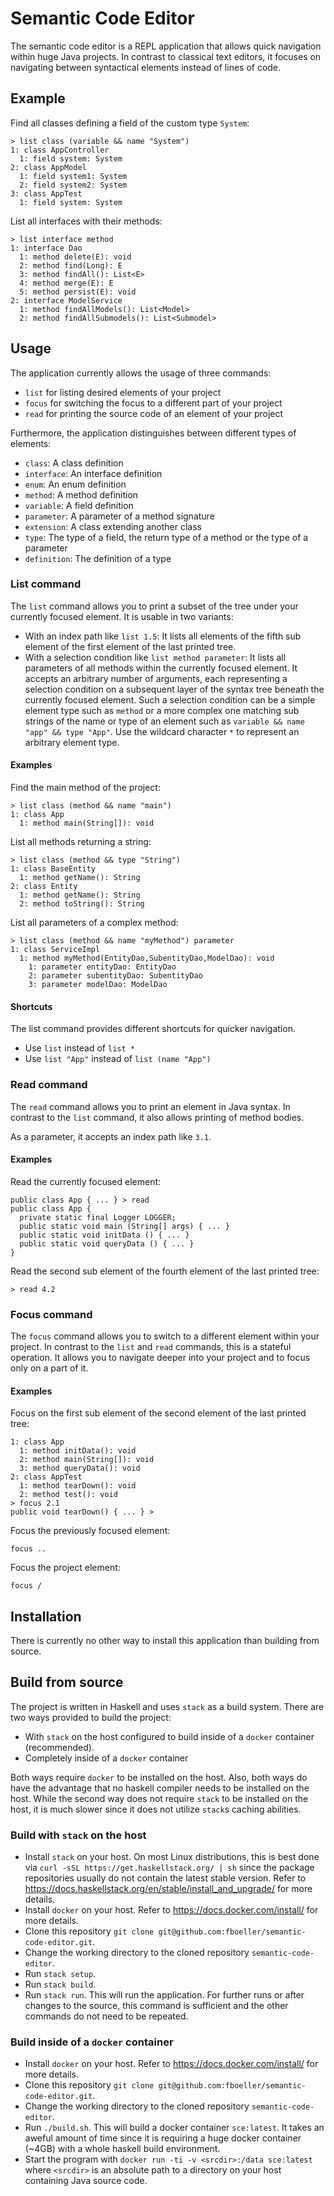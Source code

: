 # Semantic Code Editor

The semantic code editor is a REPL application that allows quick navigation within huge Java projects.
In contrast to classical text editors, it focuses on navigating between syntactical elements instead of lines of code.

## Example

Find all classes defining a field of the custom type `System`:

```
> list class (variable && name "System")
1: class AppController
  1: field system: System
2: class AppModel
  1: field system1: System
  2: field system2: System
3: class AppTest
  1: field system: System
```

List all interfaces with their methods:

```
> list interface method
1: interface Dao
  1: method delete(E): void
  2: method find(Long): E
  3: method findAll(): List<E>
  4: method merge(E): E
  5: method persist(E): void
2: interface ModelService
  1: method findAllModels(): List<Model>
  2: method findAllSubmodels(): List<Submodel>
```

## Usage

The application currently allows the usage of three commands:

* `list` for listing desired elements of your project
* `focus` for switching the focus to a different part of your project
* `read` for printing the source code of an element of your project

Furthermore, the application distinguishes between different types of elements:

* `class`: A class definition
* `interface`: An interface definition
* `enum`: An enum definition
* `method`: A method definition
* `variable`: A field definition
* `parameter`: A parameter of a method signature
* `extension`: A class extending another class
* `type`: The type of a field, the return type of a method or the type of a parameter
* `definition`: The definition of a type

### List command

The `list` command allows you to print a subset of the tree under your currently focused element.
It is usable in two variants:

* With an index path like `list 1.5`: It lists all elements of the fifth sub element of the first element of the last printed tree.
* With a selection condition like `list method parameter`: 
  It lists all parameters of all methods within the currently focused element.
  It accepts an arbitrary number of arguments, each representing a selection condition on a subsequent layer of the syntax tree beneath the currently focused element.
  Such a selection condition can be a simple element type such as `method` 
  or a more complex one matching sub strings of the name or type of an element such as `variable && name "app" && type "App"`.
  Use the wildcard character `*` to represent an arbitrary element type.

#### Examples

Find the main method of the project:

```
> list class (method && name "main")
1: class App
  1: method main(String[]): void
```

List all methods returning a string:

```
> list class (method && type "String")
1: class BaseEntity
  1: method getName(): String
2: class Entity
  1: method getName(): String
  2: method toString(): String
```

List all parameters of a complex method:

```
> list class (method && name "myMethod") parameter
1: class ServiceImpl
  1: method myMethod(EntityDao,SubentityDao,ModelDao): void
    1: parameter entityDao: EntityDao
    2: parameter subentityDao: SubentityDao
    3: parameter modelDao: ModelDao
```

#### Shortcuts

The list command provides different shortcuts for quicker navigation.

* Use `list` instead of `list *`
* Use `list "App"` instead of `list (name "App")`

### Read command

The `read` command allows you to print an element in Java syntax.
In contrast to the `list` command, it also allows printing of method bodies.

As a parameter, it accepts an index path like `3.1`.

#### Examples

Read the currently focused element:

```
public class App { ... } > read
public class App { 
  private static final Logger LOGGER; 
  public static void main (String[] args) { ... }
  public static void initData () { ... }
  public static void queryData () { ... } 
}
```

Read the second sub element of the fourth element of the last printed tree:

```> read 4.2```

### Focus command

The `focus` command allows you to switch to a different element within your project.
In contrast to the `list` and `read` commands, this is a stateful operation.
It allows you to navigate deeper into your project and to focus only on a part of it.

#### Examples

Focus on the first sub element of the second element of the last printed tree:

```
1: class App
  1: method initData(): void
  2: method main(String[]): void
  3: method queryData(): void
2: class AppTest
  1: method tearDown(): void
  2: method test(): void
> focus 2.1
public void tearDown() { ... } > 
```

Focus the previously focused element:

```focus ..```

Focus the project element:

```focus /```

## Installation

There is currently no other way to install this application than building from source.

## Build from source

The project is written in Haskell and uses `stack` as a build system.
There are two ways provided to build the project:

* With `stack` on the host configured to build inside of a `docker` container (recommended).
* Completely inside of a `docker` container

Both ways require `docker` to be installed on the host.
Also, both ways do have the advantage that no haskell compiler needs to be installed on the host.
While the second way does not require `stack` to be installed on the host, it is much slower since it does not utilize `stack`s caching abilities.

### Build with `stack` on the host

* Install `stack` on your host. 
  On most Linux distributions, this is best done via ```curl -sSL https://get.haskellstack.org/ | sh``` since the package repositories usually do not contain the latest stable version.
  Refer to <https://docs.haskellstack.org/en/stable/install_and_upgrade/> for more details.
* Install `docker` on your host.
  Refer to <https://docs.docker.com/install/> for more details.
* Clone this repository `git clone git@github.com:fboeller/semantic-code-editor.git`.
* Change the working directory to the cloned repository `semantic-code-editor`.
* Run `stack setup`.
* Run `stack build`.
* Run `stack run`.
  This will run the application.
  For further runs or after changes to the source, this command is sufficient and the other commands do not need to be repeated.

### Build inside of a `docker` container

* Install `docker` on your host.
  Refer to <https://docs.docker.com/install/> for more details.
* Clone this repository `git clone git@github.com:fboeller/semantic-code-editor.git`.
* Change the working directory to the cloned repository `semantic-code-editor`.
* Run `./build.sh`.
  This will build a docker container `sce:latest`.
  It takes an aweful amount of time since it is requiring a huge docker container (~4GB) with a whole haskell build environment.
* Start the program with `docker run -ti -v <srcdir>:/data sce:latest` where `<srcdir>` is an absolute path to a directory on your host containing Java source code.
